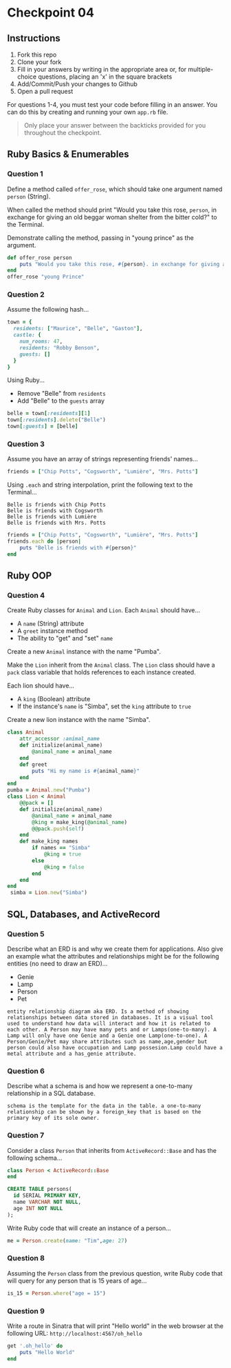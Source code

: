 # Checkpoint 04

## Instructions

1. Fork this repo
2. Clone your fork
3. Fill in your answers by writing in the appropriate area or, for multiple-choice questions, placing an 'x' in the square brackets
4. Add/Commit/Push your changes to Github
5. Open a pull request

For questions 1-4, you must test your code before filling in an answer. You can do this by creating and running your own `app.rb` file.

> Only place your answer between the backticks provided for you throughout the checkpoint.

## Ruby Basics & Enumerables

### Question 1

Define a method called `offer_rose`, which should take one argument named `person` (String).

When called the method should print "Would you take this rose, `person`, in exchange for giving an old beggar woman shelter from the bitter cold?" to the Terminal.

Demonstrate calling the method, passing in "young prince" as the argument.

```rb
def offer_rose person
	puts "Would you take this rose, #{person}. in exchange for giving an old beggar woman shelter from the bitter cold?"
end
offer_rose "young Prince"
```

### Question 2

Assume the following hash...

```ruby
town = {
  residents: ["Maurice", "Belle", "Gaston"],
  castle: {
    num_rooms: 47,
    residents: "Robby Benson",
    guests: []
  }
}
```

Using Ruby...
- Remove "Belle" from `residents`
- Add "Belle" to the `guests` array

```rb
belle = town[:residents][1]
town[:residents].delete("Belle")
town[:guests] = [belle]

```

### Question 3

Assume you have an array of strings representing friends' names...

```rb
friends = ["Chip Potts", "Cogsworth", "Lumière", "Mrs. Potts"]
```

Using `.each` and string interpolation, print the following text to the Terminal...

```
Belle is friends with Chip Potts
Belle is friends with Cogsworth
Belle is friends with Lumière
Belle is friends with Mrs. Potts
```

```rb
friends = ["Chip Potts", "Cogsworth", "Lumière", "Mrs. Potts"]
friends.each do |person|
	puts "Belle is friends with #{person}"
end
```

## Ruby OOP

### Question 4

Create Ruby classes for `Animal` and `Lion`. Each `Animal` should have...
- A `name` (String) attribute
- A `greet` instance method
- The ability to "get" and "set" `name`

Create a new `Animal` instance with the name "Pumba".

Make the `Lion` inherit from the `Animal` class. The `Lion` class should have a `pack` class variable that holds references to each instance created.

Each lion should have...
- A `king` (Boolean) attribute
- If the instance's `name` is "Simba", set the `king` attribute to `true`

Create a new lion instance with the name "Simba".

```rb
class Animal
	attr_accessor :animal_name
	def initialize(animal_name)
		@animal_name = animal_name
	end
	def greet
		puts "Hi my name is #{animal_name}"
	end
end
pumba = Animal.new("Pumba")
class Lion < Animal
	@@pack = []
	def initialize(animal_name)
		@animal_name = animal_name
		@king = make_king(@animal_name)
		@@pack.push(self)
	end
	def make_king names
		if names == "Simba"
			@king = true
		else
			@king = false
		end
	end
end
 simba = Lion.new("Simba")
```

## SQL, Databases, and ActiveRecord

### Question 5

Describe what an ERD is and why we create them for applications. Also give an
example what the attributes and relationships might be for the following
entities (no need to draw an ERD)...
- Genie
- Lamp
- Person
- Pet

```
entity relationship diagram aka ERD. Is a method of showing relationships between data stored in databases. It is a visual tool used to understand how data will interact and how it is related to each other. A Person may have many pets and or Lamps(one-to-many). A Lamp will only have one Genie and a Genie one Lamp(one-to-one). A Person/Genie/Pet may share attributes such as name,age,gender but person could also have occupation and Lamp possesion.Lamp could have a metal attribute and a has_genie attribute.
```

### Question 6

Describe what a schema is and how we represent a one-to-many relationship in a
SQL database.

```
schema is the template for the data in the table. a one-to-many relationship can be shown by a foreign_key that is based on the primary key of its sole owner.
```

### Question 7

Consider a class `Person` that inherits from `ActiveRecord::Base` and has the following schema...

```rb
class Person < ActiveRecord::Base
end
```

```sql
CREATE TABLE persons(
  id SERIAL PRIMARY KEY,
  name VARCHAR NOT NULL,
  age INT NOT NULL
);
```

Write Ruby code that will create an instance of a person...

```rb
me = Person.create(name: "Tim",age: 27)
```

### Question 8

Assuming the `Person` class from the previous question, write Ruby code that will query for any person that is 15 years of age...

```rb
is_15 = Person.where("age = 15")
```

### Question 9

Write a route in Sinatra that will print "Hello world" in the web browser at the following URL: `http://localhost:4567/oh_hello`

```rb
get '.oh_hello' do
	puts "Hello World"
end
```
